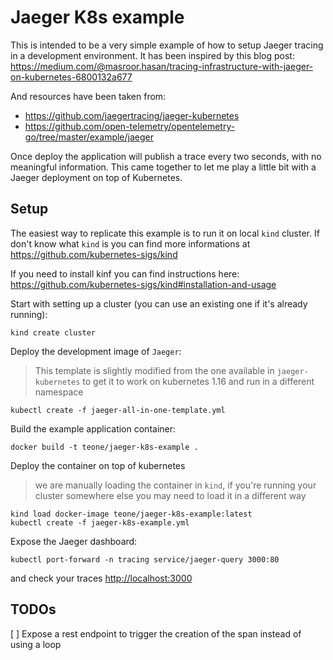 # Jaeger K8s example

This is intended to be a very simple example of how to setup Jaeger tracing in a development environment.
It has been inspired by this blog post: https://medium.com/@masroor.hasan/tracing-infrastructure-with-jaeger-on-kubernetes-6800132a677

And resources have been taken from:
- https://github.com/jaegertracing/jaeger-kubernetes
- https://github.com/open-telemetry/opentelemetry-go/tree/master/example/jaeger

Once deploy the application will publish a trace every two seconds, with no meaningful information.
This came together to let me play a little bit with a Jaeger deployment on top of Kubernetes.

## Setup

The easiest way to replicate this example is to run it on local `kind` cluster.
If don't know what `kind` is you can find more informations at https://github.com/kubernetes-sigs/kind

If you need to install kinf you can find instructions here: https://github.com/kubernetes-sigs/kind#installation-and-usage


Start with setting up a cluster (you can use an existing one if it's already running):

```
kind create cluster
```

Deploy the development image of `Jaeger`:
> This template is slightly modified from the one available in `jaeger-kubernetes` to get it to work on kubernetes 1.16 and run in a different namespace

```
kubectl create -f jaeger-all-in-one-template.yml
```

Build the example application container:

```
docker build -t teone/jaeger-k8s-example .
```

Deploy the container on top of kubernetes
> we are manually loading the container in `kind`, if you're running your cluster somewhere else you may need to load it in a different way

```
kind load docker-image teone/jaeger-k8s-example:latest
kubectl create -f jaeger-k8s-example.yml
```

Expose the Jaeger dashboard:

```
kubectl port-forward -n tracing service/jaeger-query 3000:80
```

and check your traces [http://localhost:3000](http://localhost:3000)

## TODOs

[ ] Expose a rest endpoint to trigger the creation of the span instead of using a loop